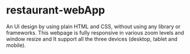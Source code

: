 # restaurant-webApp

An UI design by using plain HTML and CSS, without using any library or frameworks.
This webpage is fully responsive in various zoom levels and window resize and It support all the three devices (desktop, tablet and mobile).
